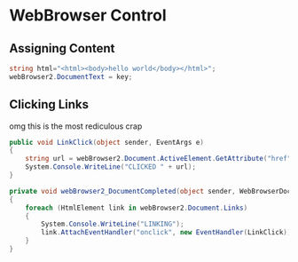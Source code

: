 # WebBrowser Control

## Assigning Content
```cs
string html="<html><body>hello world</body></html>";
webBrowser2.DocumentText = key;
```

## Clicking Links
omg this is the most rediculous crap

```cs
public void LinkClick(object sender, EventArgs e)
{
    string url = webBrowser2.Document.ActiveElement.GetAttribute("href");
    System.Console.WriteLine("CLICKED " + url);
}

private void webBrowser2_DocumentCompleted(object sender, WebBrowserDocumentCompletedEventArgs e)
{
    foreach (HtmlElement link in webBrowser2.Document.Links)
    {
        System.Console.WriteLine("LINKING");
        link.AttachEventHandler("onclick", new EventHandler(LinkClick));
    }
}
```
